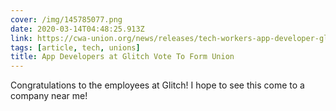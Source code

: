 ```yaml
---
cover: /img/145785077.png
date: 2020-03-14T04:48:25.913Z
link: https://cwa-union.org/news/releases/tech-workers-app-developer-glitch-vote-form-union-and-join-cwa-organizing-initiative
tags: [article, tech, unions]
title: App Developers at Glitch Vote To Form Union
---
```


Congratulations to the employees at Glitch! I hope to see this come to a company near me!
